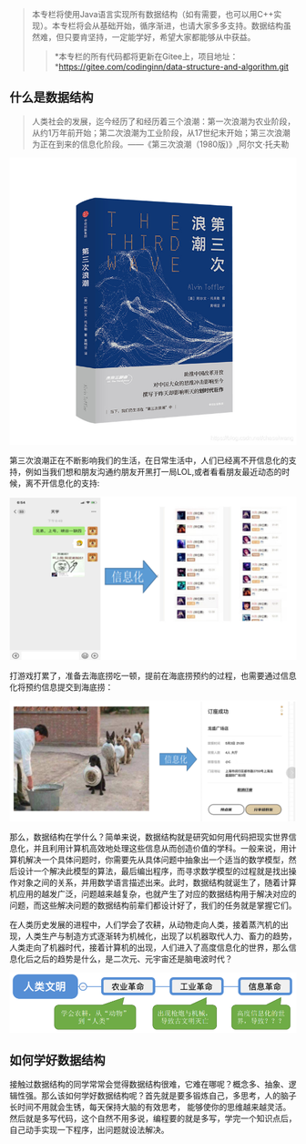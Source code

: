 > 本专栏将使用Java语言实现所有数据结构（如有需要，也可以用C++实现）。本专栏将会从基础开始，循序渐进，也请大家多多支持。数据结构虽然难，但只要肯坚持，一定能学好，希望大家都能够从中获益。
>
> > *本专栏的所有代码都将更新在Gitee上，项目地址：*https://gitee.com/codinginn/data-structure-and-algorithm.git

## 什么是数据结构

> 人类社会的发展，迄今经历了和经历着三个浪潮：第一次浪潮为农业阶段，从约1万年前开始；第二次浪潮为工业阶段，从17世纪末开始；第三次浪潮为正在到来的信息化阶段。——《第三次浪潮（1980版)》,阿尔文·托夫勒  

![《第三次浪潮(1980版)》，阿尔文·托夫勒。](imgs.assets/watermark,type_ZmFuZ3poZW5naGVpdGk,shadow_10,text_aHR0cHM6Ly9ibG9nLmNzZG4ubmV0L2NoYXNlbHdhbmc=,size_16,color_FFFFFF,t_70.jpeg)

第三次浪潮正在不断影响我们的生活，在日常生活中，人们已经离不开信息化的支持，例如当我们想和朋友沟通约朋友开黑打一局LOL,或者看看朋友最近动态的时候，离不开信息化的支持:

![image-20220503185935536](imgs.assets/image-20220503185935536.png)

打游戏打累了，准备去海底捞吃一顿，提前在海底捞预约的过程，也需要通过信息化将预约信息提交到海底捞：

![image-20220503184352743](imgs.assets/image-20220503184352743.png)

那么，数据结构在学什么？简单来说，数据结构就是研究如何用代码把现实世界信息化，并且利用计算机高效地处理这些信息从而创造价值的学科。一般来说，用计算机解决一个具体问题时，你需要先从具体问题中抽象出一个适当的数学模型，然后设计一个解决此模型的算法，最后编出程序，而寻求数学模型的过程就是找出操作对象之间的关系，并用数学语言描述出来。此时，数据结构就诞生了，随着计算机应用的越发广泛，问题越来越复杂，也就产生了对应的数据结构用于解决对应的问题，而这些解决问题的数据结构前辈们都设计好了，我们的任务就是掌握它们。

在人类历史发展的进程中，人们学会了农耕，从动物走向人类，接着蒸汽机的出现，人类生产与制造方式逐渐转为机械化，出现了以机器取代人力、畜力的趋势，人类走向了机器时代，接着计算机的出现，人们进入了高度信息化的世界，那么信息化后之后的趋势是什么，是二次元、元宇宙还是脑电波时代？

![image-20220503190647314](imgs.assets/image-20220503190647314.png)

## 如何学好数据结构

接触过数据结构的同学常常会觉得数据结构很难，它难在哪呢？概念多、抽象、逻辑性强。那么该如何学好数据结构呢？首先就是要多锻炼自己，多思考，人的脑子长时间不用就会生锈，每天保持大脑的有效思考， 能够使你的思维越来越灵活。然后就是多写代码，这个自然不用多说，编程要的就是多写，学完一个知识点后，自己动手实现一下程序，出问题就设法解决。

